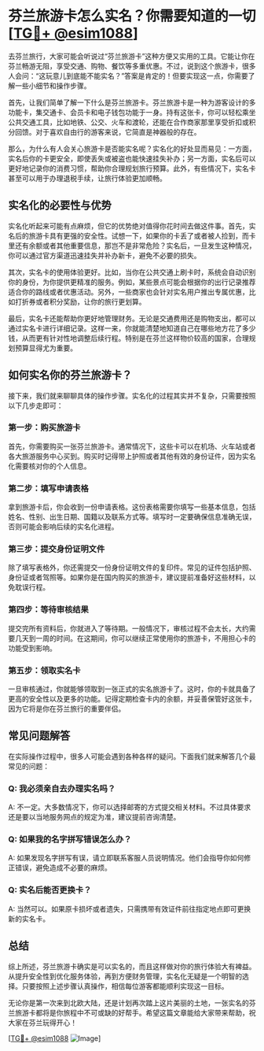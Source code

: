 # 芬兰旅游卡怎么实名？你需要知道的一切[[TG💪+ @esim1088](https://t.me/s/esim1088)]

去芬兰旅行，大家可能会听说过“芬兰旅游卡”这种方便又实用的工具。它能让你在芬兰畅游无阻，享受交通、购物、餐饮等多重优惠。不过，说到这个旅游卡，很多人会问：“这玩意儿到底能不能实名？”答案是肯定的！但要实现这一点，你需要了解一些小细节和操作步骤。

首先，让我们简单了解一下什么是芬兰旅游卡。芬兰旅游卡是一种为游客设计的多功能卡，集交通卡、会员卡和电子钱包功能于一身。持有这张卡，你可以轻松乘坐公共交通工具，比如地铁、公交、火车和渡轮，还能在合作商家那里享受折扣或积分回馈。对于喜欢自由行的游客来说，它简直是神器般的存在。

那么，为什么有人会关心旅游卡是否能实名呢？实名化的好处显而易见：一方面，实名后你的卡更安全，即使丢失或被盗也能快速挂失补办；另一方面，实名后可以更好地记录你的消费习惯，帮助你合理规划旅行预算。此外，有些情况下，实名卡甚至可以用于办理退税手续，让旅行体验更加顺畅。

## 实名化的必要性与优势

实名化听起来可能有点麻烦，但它的优势绝对值得你花时间去做这件事。首先，实名后的旅游卡具有更强的安全性。试想一下，如果你的卡丢了或者被人捡到，而卡里还有余额或者其他重要信息，那岂不是非常危险？实名后，一旦发生这种情况，你可以通过官方渠道迅速挂失并补办新卡，避免不必要的损失。

其次，实名卡的使用体验更好。比如，当你在公共交通上刷卡时，系统会自动识别你的身份，为你提供更精准的服务。例如，某些景点可能会根据你的出行记录推荐适合你的路线或者优惠活动。另外，一些商家也会针对实名用户推出专属优惠，比如打折券或者积分奖励，让你的旅行更划算。

最后，实名卡还能帮助你更好地管理财务。无论是交通费用还是购物支出，都可以通过实名卡进行详细记录。这样一来，你就能清楚地知道自己在哪些地方花了多少钱，从而更有针对性地调整后续行程。特别是在芬兰这样物价较高的国家，合理规划预算显得尤为重要。

## 如何实名你的芬兰旅游卡？

接下来，我们就来聊聊具体的操作步骤。实名化的过程其实并不复杂，只需要按照以下几步走即可：

### 第一步：购买旅游卡

首先，你需要购买一张芬兰旅游卡。通常情况下，这些卡可以在机场、火车站或者各大旅游服务中心买到。购买时记得带上护照或者其他有效的身份证件，因为实名化需要核对你的个人信息。

### 第二步：填写申请表格

拿到旅游卡后，你会收到一份申请表格。这份表格需要你填写一些基本信息，包括姓名、性别、出生日期、国籍以及联系方式等。填写时一定要确保信息准确无误，否则可能会影响后续的实名化进程。

### 第三步：提交身份证明文件

除了填写表格外，你还需提交一份身份证明文件的复印件。常见的证件包括护照、身份证或者驾照等。如果你是在国内购买的旅游卡，建议提前准备好这些材料，以免耽误行程。

### 第四步：等待审核结果

提交完所有资料后，你就进入了等待期。一般情况下，审核过程不会太长，大约需要几天到一周的时间。在这期间，你可以继续正常使用你的旅游卡，不用担心卡的功能受到影响。

### 第五步：领取实名卡

一旦审核通过，你就能够领取到一张正式的实名旅游卡了。这时，你的卡就具备了更高的安全性以及更多的功能。记得定期检查卡内的余额，并妥善保管好这张卡，因为它将是你在芬兰旅行的重要伴侣。

## 常见问题解答

在实际操作过程中，很多人可能会遇到各种各样的疑问。下面我们就来解答几个最常见的问题：

### Q: 我必须亲自去办理实名吗？

A: 不一定。大多数情况下，你可以选择邮寄的方式提交相关材料。不过具体要求还是要以当地服务网点的规定为准，建议提前咨询清楚。

### Q: 如果我的名字拼写错误怎么办？

A: 如果发现名字拼写有误，请立即联系客服人员说明情况。他们会指导你如何修正错误，避免造成不必要的麻烦。

### Q: 实名后能否更换卡？

A: 当然可以。如果原卡损坏或者遗失，只需携带有效证件前往指定地点即可更换新的实名卡。

## 总结

综上所述，芬兰旅游卡确实是可以实名的，而且这样做对你的旅行体验大有裨益。从提升安全性到优化服务体验，再到方便财务管理，实名化无疑是一个明智的选择。只要按照上述步骤认真操作，相信每位游客都能顺利实现这一目标。

无论你是第一次来到北欧大陆，还是计划再次踏上这片美丽的土地，一张实名的芬兰旅游卡都将是你旅程中不可或缺的好帮手。希望这篇文章能给大家带来帮助，祝大家在芬兰玩得开心！

[[TG💪+ @esim1088](https://t.me/s/esim1088) ![Image](https://i.postimg.cc/4NQfJmqS/Snipaste-2025-05-13-00-14-12.png)]